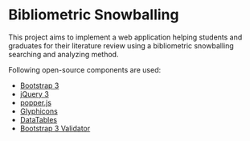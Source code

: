 # Bibliometric Snowballing
This project aims to implement a web application helping students and
graduates for their literature review using a bibliometric snowballing
searching and analyzing method.

Following open-source components are used:
* [Bootstrap 3][bootstrap]
* [jQuery 3][jquery]
* [popper.js][popperjs]
* [Glyphicons][glyphicons]
* [DataTables][datatables]
* [Bootstrap 3 Validator][b3_validator]

[bootstrap]: https://github.com/twbs/bootstrap
[jquery]: https://github.com/jquery/jquery
[popperjs]: https://github.com/FezVrasta/popper.js
[glyphicons]: https://glyphicons.com/
[datatables]: https://github.com/DataTables/DataTables
[b3_validator]: https://github.com/1000hz/bootstrap-validator